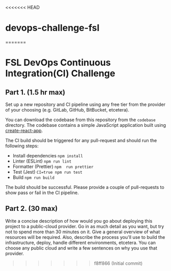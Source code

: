<<<<<<< HEAD
# devops-challenge-fsl
=======
# FSL DevOps Continuous Integration(CI) Challenge

## Part 1. (1.5 hr max)

Set up a new repository and CI pipeline using any free tier from the provider of your choosing (e.g. GitLab, GitHub, BitBucket, etcetera).

You can download the codebase from this repository from the `codebase` directory. The codebase contains a simple JavaScript application built using [create-react-app](https://create-react-app.dev/).

The CI build should be triggered for any pull-request and should run the following steps:

- Install dependencies `npm install`
- Linter (ESLint) `npm run lint`
- Formatter (Prettier) `npm  run prettier`
- Test (Jest) `CI=true npm run test`
- Build `npm run build`

The build should be successful. Please provide a couple of pull-requests to show pass or fail in the CI pipeline.

## Part 2. (30 max)

Write a concise description of how would you go about deploying this project to a public-cloud provider. Go in as much detail as you want, but try not to spend more than 30 minutes on it. Give a general overview of what resources will be required. Also, describe the process you'll use to build the infrastructure, deploy, handle different environments, etcetera. You can choose any public cloud and write a few sentences on why you use that provider.
>>>>>>> f8ff866 (Initial commit)
